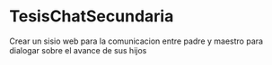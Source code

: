 # TesisChatSecundaria
Crear un sisio web para la comunicacion entre padre y maestro para dialogar sobre el avance de sus hijos
